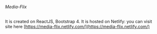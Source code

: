 ###### Media-Flix

It is created on ReactJS, Bootstrap 4.
It is hosted on Netlify: you can visit site here [https://media-flix.netlify.com/](https://media-flix.netlify.com/)
